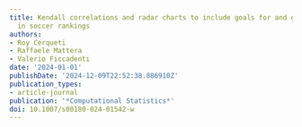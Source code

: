 ```yaml
---
title: Kendall correlations and radar charts to include goals for and goals against
  in soccer rankings
authors:
- Roy Cerqueti
- Raffaele Mattera
- Valerio Ficcadenti
date: '2024-01-01'
publishDate: '2024-12-09T22:52:38.886910Z'
publication_types:
- article-journal
publication: '*Computational Statistics*'
doi: 10.1007/s00180-024-01542-w
---
```

